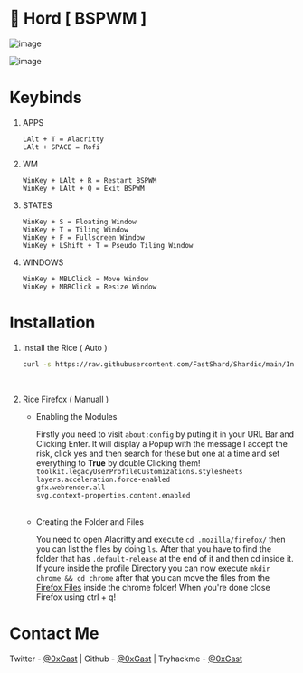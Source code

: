 # 🍁 Hord [ BSPWM ]

![image](https://user-images.githubusercontent.com/117211251/204068505-ee1de7d1-0b0e-4cc4-ad58-4f2e172320dc.png)

![image](https://user-images.githubusercontent.com/117211251/204068509-3926865b-8363-4d9e-81f7-56d3edaea968.png)

# Keybinds

1. APPS

   ```
   LAlt + T = Alacritty
   LAlt + SPACE = Rofi
   ```
   
2. WM

   ```
   WinKey + LAlt + R = Restart BSPWM
   WinKey + LAlt + Q = Exit BSPWM
   ```

3. STATES

   ```
   WinKey + S = Floating Window
   WinKey + T = Tiling Window
   WinKey + F = Fullscreen Window
   WinKey + LShift + T = Pseudo Tiling Window
   ```
   
4. WINDOWS

   ```
   WinKey + MBLClick = Move Window
   WinKey + MBRClick = Resize Window
   ```

# Installation

1. Install the Rice ( Auto )

    ```bash
    curl -s https://raw.githubusercontent.com/FastShard/Shardic/main/Installer/install.sh | sh
    ```
<br />

2. Rice Firefox ( Manuall )
  
    * Enabling the Modules
   
      Firstly you need to visit `about:config` by puting it in your URL Bar and Clicking Enter. It will display a Popup with the message I accept the risk, click yes and then search for these but one at a time and set everything to **True** by double Clicking them!
      `toolkit.legacyUserProfileCustomizations.stylesheets` <br />
      `layers.acceleration.force-enabled`<br />
      `gfx.webrender.all`<br />
      `svg.context-properties.content.enabled`<br />
      <br />
      
    * Creating the Folder and Files
    
      You need to open Alacritty and execute `cd .mozilla/firefox/` then you can list the files by doing `ls`.
      After that you have to find the folder that has `.default-release` at the end of it and then cd inside it.
      If youre inside the profile Directory you can now execute `mkdir chrome && cd chrome` after that you can move the files from the [Firefox Files](https://github.com/FastShard/Shardic/tree/main/firefox) inside the chrome folder! When you're done close Firefox using ctrl + q!
      
# Contact Me

Twitter   - [@0xGast](https://twitter.com/0xGast)
| Github    - [@0xGast](https://github.com/0xGast)
| Tryhackme - [@0xGast](https://tryhackme.com/p/0xGast)
